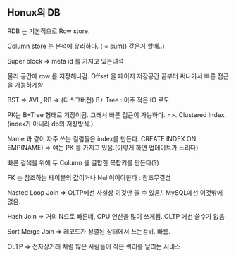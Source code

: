 ## Honux의 DB

RDB 는 기본적으로 Row store.

Column store 는 분석에 유리하다. ( = sum() 같은거 할때..)

Super block => meta id 를 가지고 있는녀석

물리 공간에 row 를 저장해나감. Offset 을 페이지 저장공간 끝부터 써나가서 빠른 접근을 가능하게함

BST =>  AVL, RB => (디스크버전) B+ Tree : 아주 적은 IO 로도 

PK는 B+Tree 형태로 저장이됨. 그래서 빠른 접근이 가능하다. =>. Clustered Index. (index가 아니라 db의 저장방식.)

Name 과 같이 자주 쓰는 컬럼들은 index를 만든다. CREATE INDEX ON EMP(NAME)
=> 얘는 PK 를 가지고 있음.(이렇게 하면 업데이트가 느리다)

빠른 검색을 위해 두 Column 을 결합한 복합키를 만든다(?)

FK 는 참조하는 테이블의 값이거나 Null이어야한다 : 참조무결성

Nasted Loop Join => OLTP에선 사실상 이것만 쓸 수 있음/. MySQL에선 이것밖에 없음.

Hash Join => 거의 N으로 빠른데, CPU 연산을 많이 쓰게됨. OLTP 에선 쓸수가 없음

Sort Merge Join => 레코드가 정렬된 상태에서 쓰는겅뮈. 빠름.

OLTP => 전자상거래 처럼 많은 사람들이 작은 쿼리를 날리는 서비스